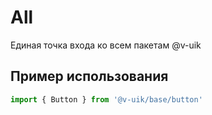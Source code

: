 # All

Единая точка входа ко всем пакетам @v-uik

## Пример использования

```javascript
import { Button } from '@v-uik/base/button'
```
